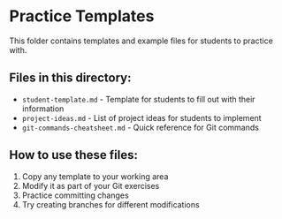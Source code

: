 # Practice Templates

This folder contains templates and example files for students to practice with.

## Files in this directory:

- `student-template.md` - Template for students to fill out with their information
- `project-ideas.md` - List of project ideas for students to implement
- `git-commands-cheatsheet.md` - Quick reference for Git commands

## How to use these files:

1. Copy any template to your working area
2. Modify it as part of your Git exercises
3. Practice committing changes
4. Try creating branches for different modifications